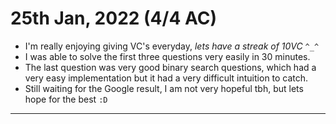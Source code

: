 # 25th Jan, 2022 (4/4 AC)

- I'm really enjoying giving VC's everyday, _lets have a streak of 10VC_ `^_^`
- I was able to solve the first three questions very easily in 30 minutes.
- The last question was very good binary search questions, which had a very easy implementation but it had a very difficult intuition to catch.
- Still waiting for the Google result, I am not very hopeful tbh, but lets hope for the best `:D`

---
